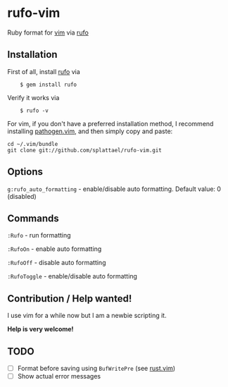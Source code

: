 # rufo-vim

Ruby format for [vim](https://www.vim.org) via [rufo](https://github.com/asterite/rufo)

## Installation

First of all, install [rufo](https://github.com/asterite/rufo) via

        $ gem install rufo

Verify it works via

        $ rufo -v

For vim, if you don't have a preferred installation method, I recommend
installing [pathogen.vim](https://github.com/tpope/vim-pathogen), and
then simply copy and paste:

    cd ~/.vim/bundle
    git clone git://github.com/splattael/rufo-vim.git

## Options

`g:rufo_auto_formatting` - enable/disable auto formatting. Default value: 0 (disabled)

## Commands

`:Rufo` - run formatting

`:RufoOn` - enable auto formatting

`:RufoOff` - disable auto formatting

`:RufoToggle` - enable/disable auto formatting

## Contribution / Help wanted!

I use vim for a while now but I am a newbie scripting it.

**Help is very welcome!**

## TODO

- [ ] Format before saving using `BufWritePre` (see [rust.vim](https://github.com/rust-lang/rust.vim/))
- [ ] Show actual error messages
